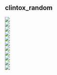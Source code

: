 ## clintox_random
<img src="../preprocessed_clintox_random/clintox_random_random_0.1_maccs_ROC AUC.png" /><br/>
<img src="../preprocessed_clintox_random/clintox_random_random_0.1_rdkit_ROC AUC.png" /><br/>
<img src="../preprocessed_clintox_random/clintox_random_random_0.1_mordred_ROC AUC.png" /><br/>
<img src="../preprocessed_clintox_random/clintox_random_random_0.1_morgan_ROC AUC.png" /><br/>
<img src="../preprocessed_clintox_random/clintox_random_random_0.1_rdkit,maccs_ROC AUC.png" /><br/>
<img src="../preprocessed_clintox_random/clintox_random_random_0.1_rdkit,mordred_ROC AUC.png" /><br/>
<img src="../preprocessed_clintox_random/clintox_random_random_0.1_morgan,maccs_ROC AUC.png" /><br/>
<img src="../preprocessed_clintox_random/clintox_random_random_0.1_morgan,mordred_ROC AUC.png" /><br/>
<img src="../preprocessed_clintox_random/clintox_random_random_0.1_rdkit,morgan_ROC AUC.png" /><br/>
<img src="../preprocessed_clintox_random/clintox_random_random_0.1_mordred,maccs_ROC AUC.png" /><br/>
<img src="../preprocessed_clintox_random/clintox_random_random_0.1_rdkit,morgan,mordred,maccs_ROC AUC.png" /><br/>
